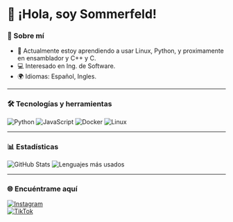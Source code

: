 # 👋 ¡Hola, soy Sommerfeld!

### 🌟 Sobre mí
- 🌱 Actualmente estoy aprendiendo a usar Linux, Python, y proximamente en ensamblador y C++ y C.
- 💻 Interesado en Ing. de Software.
- 🌍 Idiomas: Español, Ingles.

---

### 🛠️ Tecnologías y herramientas
![Python](https://img.shields.io/badge/-Python-333?style=flat&logo=python)
![JavaScript](https://img.shields.io/badge/-JavaScript-333?style=flat&logo=javascript)
![Docker](https://img.shields.io/badge/-Docker-333?style=flat&logo=docker)
![Linux](https://img.shields.io/badge/-Linux-333?style=flat&logo=linux)

---

### 📊 Estadísticas
![GitHub Stats](https://github-readme-stats.vercel.app/api?username=TuNombreDeUsuario&show_icons=true&theme=radical)
![Lenguajes más usados](https://github-readme-stats.vercel.app/api/top-langs/?username=TuNombreDeUsuario&layout=compact&theme=radical)

---

### 🌐 Encuéntrame aquí
[![Instagram](https://img.shields.io/badge/-Instagram-E4405F?style=flat&logo=instagram&logoColor=white)](https://instagram.com/nothing_.ez)  
[![TikTok](https://img.shields.io/badge/-TikTok-000000?style=flat&logo=tiktok&logoColor=white)](https://tiktok.com/@sommerfeld_.ag)
